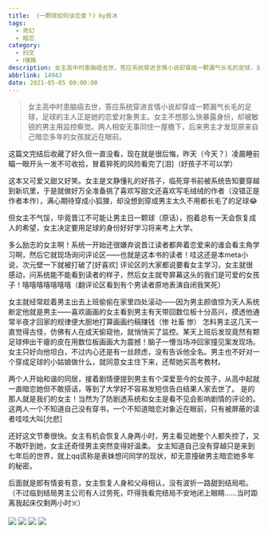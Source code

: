 ```yaml
---
title: 《一颗球如何谈恋爱？》by辰冰
tags:
  - 奇幻
  - 暗恋
category:
  - 扫文
  - Ⅰ强推
description: 女主高中时患脑癌去世，答应系统穿进言情小说却穿成一颗漏气长毛的足球，足球的主人正是她的恋爱对象男主。女主不想那么快暴露身份，却被敏锐的男主用监控察觉。两人相安无事同住一屋檐下，后来男主才发现原来自己暗恋多年的女孩就近在眼前。
abbrlink: 14943
date: 2021-05-05 00:00:00
---
```

<meta name="referrer" content="no-referrer" />

> 女主高中时患脑癌去世，答应系统穿进言情小说却穿成一颗漏气长毛的足球，足球的主人正是她的恋爱对象男主。女主不想那么快暴露身份，却被敏锐的男主用监控察觉。两人相安无事同住一屋檐下，后来男主才发现原来自己暗恋多年的女孩就近在眼前。

<!-- more -->

这篇文完结后收藏了好久但一直没看，现在就是很后悔，昨天（今天？）凌晨睡前瞄一眼开头一发不可收拾，冒着猝死的风险看完了[泪]（好孩子不可以学）

这本又可爱又甜又好笑。女主是文静懂礼的好孩子，临死穿书前被系统告知要穿越到新坑里，于是就做好万全准备挑了喜欢写甜文还喜欢写毛绒绒的作者（没错正是作者本作），满心期待穿成小狐狸，却没想到穿成男主太久不用都长毛了的足球😂

但女主不气馁，毕竟晋江不可能让男主日一颗球（原话），抱着总有一天会恢复成人的希望，女主决定要用足球的身份好好学习将来考上大学。

多么励志的女主啊！系统一开始还很嫌弃说晋江读者都奔着恋爱来的谁会看主角学习啊，然后它就现场询问评论区——也就是这本书的读者！哇这还是本meta小说，次元壁一下就被打破了[好喜欢]
评论区的大家都说要看女主学习，女主就很感动，问系统能不能看到读者的样子，然后女主就夸屏幕这头的我们是可爱的女孩子！嘻嘻嘻嘻嘻嘻嘻（翻评论区看到有个男读者原地表演自闭我笑死）

女主就经常趁着男主出去上班偷偷在家里四处滚动——因为男主颜值惊为天人系统断定他就是男主——喜欢画画的女主看到男主有天带回数位板十分高兴，摸透他通常半夜才回家的规律便大胆地打算画画约稿赚钱（惨 社畜 惨）
怎料男主这几天一直觉得古怪，仿佛有人在成天偷窥他，就悄悄买了监控。某天上班后发现竟然有颗足球伸出干瘪的皮在用数位板画画大为震撼！脑子一懵当场冲回家撞见案发现场。
女主只好向他坦白，不过内心还是有一丝顾虑，没有告诉他全名。男主也不好对一个穿成足球的小姑娘做什么，就同意女主住下来，还帮她买高考教材。

两个人开始和谐的同居，接着剧情便提到男主有个深爱至今的女孩子，从高中起就一直暗恋她但不敢搭话，等到了大学好不容易发短信告白结果人家去世了。
是的那人就是我们的女主！当然为了防剧透系统和女主是看不见会影响剧情的评论的。这两人一个不知道自己没有穿书，一个不知道暗恋对象近在眼前，只有被屏蔽的读者哇哇大叫[允悲]

还好这文节奏很快。女主有机会恢复人身两小时，男主看见她整个人都失控了，又不敢吓到她，女主还奇怪男主突然变得好温柔。
女主知道自己没有穿越只是来到七年后的世界，就上qq谎称是表妹想问同学的现状，却无意撞破男主暗恋她多年的秘密。

后面就是郎有情妾有意，女主恢复人身和父母相认，没有波折一路甜到结局啦。（不过临到结局男主公司有人过劳死，吓得我看完结局不安地闭上眼睛……当时距离我起床仅剩两小时☠️）

![](https://wx1.sinaimg.cn/mw690/0069kFhhgy1gq7r1lpk0aj30n01ds4qp.jpg)
![](https://wx2.sinaimg.cn/mw690/0069kFhhgy1gq7r1oleutj30n01ds4qp.jpg)
![](https://wx2.sinaimg.cn/mw690/0069kFhhgy1gq7r1v2ejmj30n01dsqv6.jpg)
![](https://wx3.sinaimg.cn/mw690/0069kFhhgy1gq7r1ib6luj30n01dsqv6.jpg)
